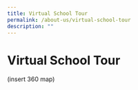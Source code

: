 ```yaml
---
title: Virtual School Tour
permalink: /about-us/virtual-school-tour
description: ""
---
```

# **Virtual School Tour**

(insert 360 map)